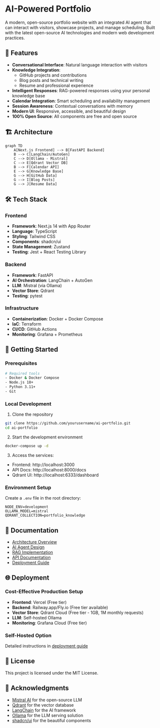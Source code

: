 # AI-Powered Portfolio

A modern, open-source portfolio website with an integrated AI agent that can interact with visitors, showcase projects, and manage scheduling. Built with the latest open-source AI technologies and modern web development practices.

## 🌟 Features

- **Conversational Interface**: Natural language interaction with visitors
- **Knowledge Integration**: 
  - GitHub projects and contributions
  - Blog posts and technical writing
  - Resume and professional experience
- **Intelligent Responses**: RAG-powered responses using your personal knowledge base
- **Calendar Integration**: Smart scheduling and availability management
- **Session Awareness**: Contextual conversations with memory
- **Modern UI**: Responsive, accessible, and beautiful design
- **100% Open Source**: All components are free and open source

## 🏗 Architecture

```mermaid
graph TD
    A[Next.js Frontend] --> B[FastAPI Backend]
    B --> C[LangChain/AutoGen]
    C --> D[Ollama - Mistral]
    C --> E[Qdrant Vector DB]
    B --> F[Calendar API]
    E --> G[Knowledge Base]
    G --> H[GitHub Data]
    G --> I[Blog Posts]
    G --> J[Resume Data]
```

## 🛠 Tech Stack

### Frontend
- **Framework**: Next.js 14 with App Router
- **Language**: TypeScript
- **Styling**: Tailwind CSS
- **Components**: shadcn/ui
- **State Management**: Zustand
- **Testing**: Jest + React Testing Library

### Backend
- **Framework**: FastAPI
- **AI Orchestration**: LangChain + AutoGen
- **LLM**: Mistral (via Ollama)
- **Vector Store**: Qdrant
- **Testing**: pytest

### Infrastructure
- **Containerization**: Docker + Docker Compose
- **IaC**: Terraform
- **CI/CD**: GitHub Actions
- **Monitoring**: Grafana + Prometheus

## 🚀 Getting Started

### Prerequisites
```bash
# Required tools
- Docker & Docker Compose
- Node.js 18+
- Python 3.11+
- Git
```

### Local Development
1. Clone the repository
```bash
git clone https://github.com/yourusername/ai-portfolio.git
cd ai-portfolio
```

2. Start the development environment
```bash
docker-compose up -d
```

3. Access the services:
- Frontend: http://localhost:3000
- API Docs: http://localhost:8000/docs
- Qdrant UI: http://localhost:6333/dashboard

### Environment Setup
Create a `.env` file in the root directory:
```env
NODE_ENV=development
OLLAMA_MODEL=mistral
QDRANT_COLLECTION=portfolio_knowledge
```

## 📝 Documentation

- [Architecture Overview](./docs/architecture.md)
- [AI Agent Design](./docs/ai-agent.md)
- [RAG Implementation](./docs/rag.md)
- [API Documentation](./docs/api.md)
- [Deployment Guide](./docs/deployment.md)

## 🌐 Deployment

### Cost-Effective Production Setup
- **Frontend**: Vercel (Free tier)
- **Backend**: Railway.app/Fly.io (Free tier available)
- **Vector Store**: Qdrant Cloud (Free tier - 1GB, 1M monthly requests)
- **LLM**: Self-hosted Ollama
- **Monitoring**: Grafana Cloud (Free tier)

### Self-Hosted Option
Detailed instructions in [deployment guide](./docs/deployment.md)

## 📄 License

This project is licensed under the MIT License.

## 🙏 Acknowledgments

- [Mistral AI](https://mistral.ai/) for the open-source LLM
- [Qdrant](https://qdrant.tech/) for the vector database
- [LangChain](https://langchain.org/) for the AI framework
- [Ollama](https://ollama.ai/) for the LLM serving solution
- [shadcn/ui](https://ui.shadcn.com/) for the beautiful components 